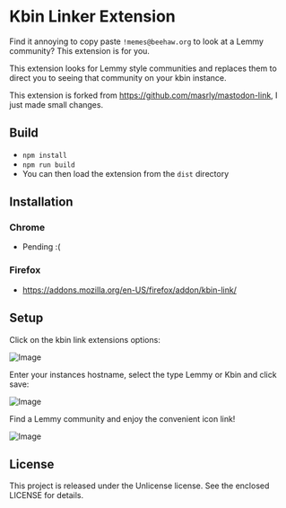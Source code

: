 # Kbin Linker Extension

Find it annoying to copy paste `!memes@beehaw.org` to look at a Lemmy community? This extension is for you.

This extension looks for Lemmy style communities and replaces them to direct you to seeing that community on your kbin instance.

This extension is forked from https://github.com/masrly/mastodon-link, I just made small changes.

## Build

- `npm install`
- `npm run build`
- You can then load the extension from the `dist` directory

## Installation

### Chrome
- Pending :(

### Firefox
- https://addons.mozilla.org/en-US/firefox/addon/kbin-link/

## Setup

Click on the kbin link extensions options:

![Image](https://github.com/driccio98/kbin-link/blob/main/.github/images/iamge2.png)

Enter your instances hostname, select the type Lemmy or Kbin and click save:

![Image](https://github.com/driccio98/kbin-link/blob/main/.github/images/image3.png)

Find a Lemmy community and enjoy the convenient icon link! 

![Image](https://github.com/driccio98/kbin-link/blob/1d0ec18be808b5a7c02ae7cae5c6ec16bee8c98f/.github/images/image1.png)

## License

This project is released under the Unlicense license. See the enclosed LICENSE for details.
